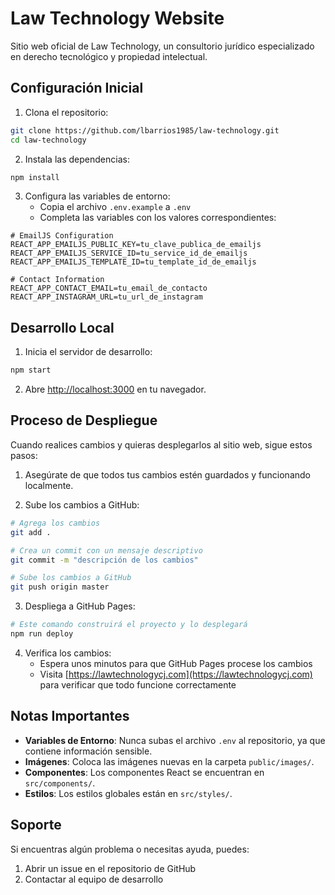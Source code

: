 # Law Technology Website

Sitio web oficial de Law Technology, un consultorio jurídico especializado en derecho tecnológico y propiedad intelectual.

## Configuración Inicial

1. Clona el repositorio:
```bash
git clone https://github.com/lbarrios1985/law-technology.git
cd law-technology
```

2. Instala las dependencias:
```bash
npm install
```

3. Configura las variables de entorno:
   - Copia el archivo `.env.example` a `.env`
   - Completa las variables con los valores correspondientes:
```env
# EmailJS Configuration
REACT_APP_EMAILJS_PUBLIC_KEY=tu_clave_publica_de_emailjs
REACT_APP_EMAILJS_SERVICE_ID=tu_service_id_de_emailjs
REACT_APP_EMAILJS_TEMPLATE_ID=tu_template_id_de_emailjs

# Contact Information
REACT_APP_CONTACT_EMAIL=tu_email_de_contacto
REACT_APP_INSTAGRAM_URL=tu_url_de_instagram
```

## Desarrollo Local

1. Inicia el servidor de desarrollo:
```bash
npm start
```

2. Abre [http://localhost:3000](http://localhost:3000) en tu navegador.

## Proceso de Despliegue

Cuando realices cambios y quieras desplegarlos al sitio web, sigue estos pasos:

1. Asegúrate de que todos tus cambios estén guardados y funcionando localmente.

2. Sube los cambios a GitHub:
```bash
# Agrega los cambios
git add .

# Crea un commit con un mensaje descriptivo
git commit -m "descripción de los cambios"

# Sube los cambios a GitHub
git push origin master
```

3. Despliega a GitHub Pages:
```bash
# Este comando construirá el proyecto y lo desplegará
npm run deploy
```

4. Verifica los cambios:
   - Espera unos minutos para que GitHub Pages procese los cambios
   - Visita [https://lawtechnologycj.com](https://lawtechnologycj.com) para verificar que todo funcione correctamente

## Notas Importantes

- **Variables de Entorno**: Nunca subas el archivo `.env` al repositorio, ya que contiene información sensible.
- **Imágenes**: Coloca las imágenes nuevas en la carpeta `public/images/`.
- **Componentes**: Los componentes React se encuentran en `src/components/`.
- **Estilos**: Los estilos globales están en `src/styles/`.

## Soporte

Si encuentras algún problema o necesitas ayuda, puedes:
1. Abrir un issue en el repositorio de GitHub
2. Contactar al equipo de desarrollo
